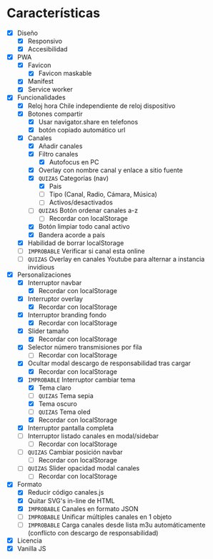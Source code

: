 # Características

- [X] Diseño
  - [X] Responsivo
  - [X] Accesibilidad
- [X] PWA
  - [X] Favicon
    - [X] Favicon maskable
  - [X] Manifest
  - [X] Service worker
- [X] Funcionalidades
  - [X] Reloj hora Chile independiente de reloj dispositivo
  - [X] Botones compartir
    - [X] Usar navigator.share en telefonos
    - [X] botón copiado automático url
  - [X] Canales
    - [X] Añadir canales
    - [X] Filtro canales
      - [X] Autofocus en PC 
    - [X] Overlay con nombre canal y enlace a sitio fuente
    - [X] `QUIZAS` Categorías (nav)
      - [X] Pais
      - [ ] Tipo (Canal, Radio, Cámara, Música)
      - [ ] Activos/desactivados
    - [ ] `QUIZAS` Botón ordenar canales a-z
      - [ ] Recordar con localStorage
    - [X] Botón limpiar todo canal activo
    - [X] Bandera acorde a país
  - [X] Habilidad de borrar localStorage
  - [ ] `IMPROBABLE` Verificar si canal esta online
  - [ ] `QUIZAS` Overlay en canales Youtube para alternar a instancia invidious
- [X] Personalizaciones
  - [X] Interruptor navbar
    - [X] Recordar con localStorage
  - [X] Interruptor overlay
    - [X] Recordar con localStorage 
  - [X] Interruptor branding fondo
    - [X] Recordar con localStorage
  - [X] Slider tamaño
    - [X] Recordar con localStorage
  - [X] Selector número transmisiones por fila
    - [ ] Recordar con localStorage
  - [X] Ocultar modal descargo de responsabilidad tras cargar
    - [X] Recordar con localStorage
  - [X] `IMPROBABLE` Interruptor cambiar tema
    - [X] Tema claro
    - [ ] `QUIZAS` Tema sepia
    - [X] Tema oscuro
    - [ ] `QUIZAS` Tema oled
    - [X] Recordar con localStorage
  - [X] Interruptor pantalla completa
  - [ ] Interruptor listado canales en modal/sidebar
    - [ ] Recordar con localStorage
  - [ ] `QUIZAS` Cambiar posición navbar
    - [ ] Recordar con localStorage
  - [ ] `QUIZAS` Slider opacidad modal canales
    - [ ] Recordar con localStorage
- [X] Formato
  - [X] Reducir código canales.js
  - [X] Quitar SVG's in-line de HTML
  - [X] `IMPROBABLE` Canales en formato JSON
  - [ ] `IMPROBABLE` Unificar múltiples canales en 1 objeto
  - [ ] `IMPROBABLE` Carga canales desde lista m3u automáticamente (conflicto con descargo de responsabilidad)
- [X] Licencia
- [X] Vanilla JS